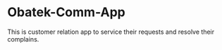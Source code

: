 # Obatek-Comm-App
This is customer relation app to service their requests and resolve their complains.
